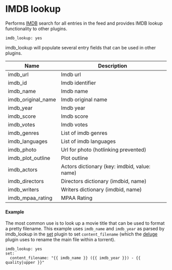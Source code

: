 # IMDB lookup
Performs [IMDB](http://www.imdb.com) search for all entries in the feed and provides IMDB lookup functionality to other plugins.

```
imdb_lookup: yes
```
imdb_lookup will populate several entry fields that can be used in other plugins.

| Name | Description |
| --- | --- |
| imdb_url | Imdb url |
| imdb_id | Imdb identifier |
| imdb_name | Imdb name |
| imdb_original_name | Imdb original name |
| imdb_year | Imdb year |
| imdb_score | Imdb score |
| imdb_votes | Imdb votes |
| imdb_genres | List of imdb genres |
| imdb_languages | List of imdb languages |
| imdb_photo | Url for photo (hotlinking prevented) |
| imdb_plot_outline | Plot outline |
| imdb_actors | Actors dictionary (key: imdbid, value: name) |
| imdb_directors | Directors dictionary (imdbid, name) |
| imdb_writers | Writers dictionary (imdbid, name) | 
| imdb_mpaa_rating | MPAA Rating

#### Example

The most common use is to look up a movie title that can be used to format a pretty filename. This example uses `imdb_name` and `imdb_year` as parsed by imdb_lookup in the [set](/Plugins/set) plugin to set `content_filename` (which the [deluge](/Plugins/deluge) plugin uses to rename the main file within a torrent).
```
imdb_lookup: yes
set:
  content_filename: "{{ imdb_name }} ({{ imdb_year }}) - {{ quality|upper }}"
```